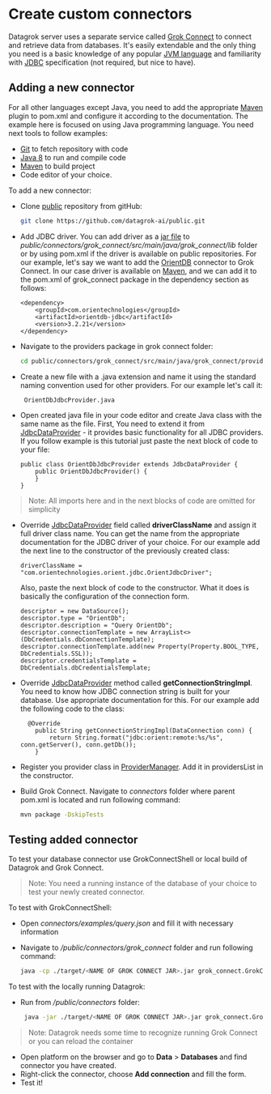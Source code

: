 # Create custom connectors

Datagrok server uses a separate service called [Grok Connect](https://github.com/datagrok-ai/public/blob/master/connectors/README.md) to connect and retrieve data from databases. It's easily 
extendable and the only thing you need is a basic knowledge of any popular [JVM language](https://www.oracle.com/technical-resources/articles/java/architect-languages.html) and familiarity with [JDBC](https://download.oracle.com/otndocs/jcp/jdbc-4_2-mrel2-spec/) specification (not required, but nice to have).

## Adding a new connector

For all other languages except Java, you need to add the appropriate [Maven](https://maven.apache.org/) plugin to 
pom.xml and configure it according to the documentation. The example here is focused on using Java programming language.
You need next tools to follow examples:

* [Git](https://git-scm.com/) to fetch repository with code
* [Java 8](https://www.java.com/download/ie_manual.jsp) to run and compile code
* [Maven](https://maven.apache.org/download.cgi) to build project
* Code editor of your choice.

To add a new connector:
* Clone [public](https://github.com/datagrok-ai/public) repository from gitHub:
    ```bash
    git clone https://github.com/datagrok-ai/public.git
    ```
* Add JDBC driver. You can add driver as a [jar file](https://docs.oracle.com/javase/8/docs/technotes/guides/jar/jarGuide.html) to 
_public/connectors/grok_connect/src/main/java/grok_connect/lib_ folder or by using pom.xml if the driver is available 
on public repositories. For our example, let's say we want to add the [OrientDB](http://orientdb.org/) connector to 
Grok Connect. In our case driver is available on [Maven](https://mvnrepository.com/artifact/com.orientechnologies/orientdb-jdbc), and we can add it to the pom.xml of grok_connect package in the dependency section as follows:

    ```code
    <dependency>
        <groupId>com.orientechnologies</groupId>
        <artifactId>orientdb-jdbc</artifactId>
        <version>3.2.21</version>
    </dependency>
    ```

* Navigate to the providers package in grok connect folder:
    ```bash
    cd public/connectors/grok_connect/src/main/java/grok_connect/providers
    ```
* Create a new file with a .java extension and name it using the standard naming convention used for other providers.
For our example let's call it:
    ```code 
     OrientDbJdbcProvider.java
    ```
* Open created java file in your code editor and create Java class with the same name as the file. 
First, You need to extend it from [JdbcDataProvider](https://github.com/datagrok-ai/public/blob/master/connectors/grok_connect/src/main/java/grok_connect/providers/JdbcDataProvider.java) - it provides basic functionality for all JDBC providers.
If you follow example is this tutorial just paste the next block of code to your file:
  ```code
  public class OrientDbJdbcProvider extends JdbcDataProvider {
      public OrientDbJdbcProvider() {
      }
  }
  ```

>Note: All imports here and in the next blocks of code are omitted for simplicity

* Override [JdbcDataProvider](https://github.com/datagrok-ai/public/blob/master/connectors/grok_connect/src/main/java/grok_connect/providers/JdbcDataProvider.java) field called **driverClassName** and assign it full driver class name.
You can get the name from the appropriate documentation for the JDBC driver of your choice. For our example add the next line to the constructor of the previously created class:
  ```code
  driverClassName = "com.orientechnologies.orient.jdbc.OrientJdbcDriver";
  ```
    Also, paste the next block of code to the constructor. What it does is basically the configuration of the connection form.
  
    ```code
    descriptor = new DataSource();
    descriptor.type = "OrientDb";
    descriptor.description = "Query OrientDb";
    descriptor.connectionTemplate = new ArrayList<>(DbCredentials.dbConnectionTemplate);
    descriptor.connectionTemplate.add(new Property(Property.BOOL_TYPE, DbCredentials.SSL));
    descriptor.credentialsTemplate = DbCredentials.dbCredentialsTemplate;
    ```

* Override [JdbcDataProvider](https://github.com/datagrok-ai/public/blob/master/connectors/grok_connect/src/main/java/grok_connect/providers/JdbcDataProvider.java) method called **getConnectionStringImpl**.
You need to know how JDBC connection string is built for your database. Use appropriate documentation for this.
For our example add the following code to the class:
  ```code
    @Override
      public String getConnectionStringImpl(DataConnection conn) {
          return String.format("jdbc:orient:remote:%s/%s", conn.getServer(), conn.getDb());
      }
  ```
* Register you provider class in [ProviderManager](https://github.com/datagrok-ai/public/blob/master/connectors/grok_connect/src/main/java/grok_connect/utils/ProviderManager.java). Add it in providersList in the constructor.

* Build Grok Connect. Navigate to _connectors_ folder where parent pom.xml is located and run following command:
  ```bash
  mvn package -DskipTests
  ```

## Testing added connector

To test your database connector use GrokConnectShell or local build of Datagrok and Grok Connect.

>Note: You need a running instance of the database of your choice to test your newly created connector.

To test with GrokConnectShell:

* Open *connectors/examples/query.json* and fill it with necessary information
* Navigate to _/public/connectors/grok_connect_ folder and run following command:

  ```bash
  java -cp ./target/<NAME OF GROK CONNECT JAR>.jar grok_connect.GrokConnectShell --q <ABSOLUTE PATH TO query.json>
  ```

To test with the locally running Datagrok:
* Run from _/public/connectors_ folder:

  ```bash
   java -jar ./target/<NAME OF GROK CONNECT JAR>.jar grok_connect.GrokConnect
  ```

>Note: Datagrok needs some time to recognize running Grok Connect or you can reload the container

* Open platform on the browser and go to **Data** > **Databases** and find connector you have created.
* Right-click the connector, choose **Add connection** and fill the form.
* Test it!
